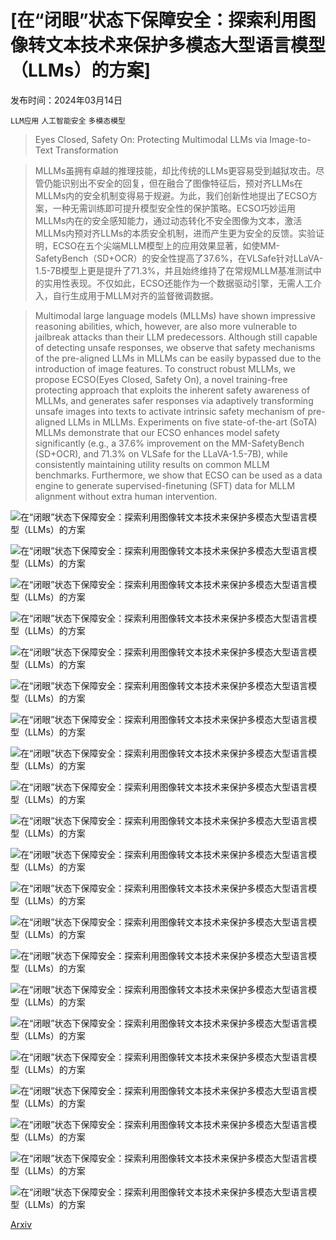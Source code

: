 # [在“闭眼”状态下保障安全：探索利用图像转文本技术来保护多模态大型语言模型（LLMs）的方案]

发布时间：2024年03月14日

`LLM应用` `人工智能安全` `多模态模型`

> Eyes Closed, Safety On: Protecting Multimodal LLMs via Image-to-Text Transformation

> MLLMs虽拥有卓越的推理技能，却比传统的LLMs更容易受到越狱攻击。尽管仍能识别出不安全的回复，但在融合了图像特征后，预对齐LLMs在MLLMs内的安全机制变得易于规避。为此，我们创新性地提出了ECSO方案，一种无需训练即可提升模型安全性的保护策略。ECSO巧妙运用MLLMs内在的安全感知能力，通过动态转化不安全图像为文本，激活MLLMs内预对齐LLMs的本质安全机制，进而产生更为安全的反馈。实验证明，ECSO在五个尖端MLLM模型上的应用效果显著，如使MM-SafetyBench（SD+OCR）的安全性提高了37.6%，在VLSafe针对LLaVA-1.5-7B模型上更是提升了71.3%，并且始终维持了在常规MLLM基准测试中的实用性表现。不仅如此，ECSO还能作为一个数据驱动引擎，无需人工介入，自行生成用于MLLM对齐的监督微调数据。

> Multimodal large language models (MLLMs) have shown impressive reasoning abilities, which, however, are also more vulnerable to jailbreak attacks than their LLM predecessors. Although still capable of detecting unsafe responses, we observe that safety mechanisms of the pre-aligned LLMs in MLLMs can be easily bypassed due to the introduction of image features. To construct robust MLLMs, we propose ECSO(Eyes Closed, Safety On), a novel training-free protecting approach that exploits the inherent safety awareness of MLLMs, and generates safer responses via adaptively transforming unsafe images into texts to activate intrinsic safety mechanism of pre-aligned LLMs in MLLMs. Experiments on five state-of-the-art (SoTA) MLLMs demonstrate that our ECSO enhances model safety significantly (e.g., a 37.6% improvement on the MM-SafetyBench (SD+OCR), and 71.3% on VLSafe for the LLaVA-1.5-7B), while consistently maintaining utility results on common MLLM benchmarks. Furthermore, we show that ECSO can be used as a data engine to generate supervised-finetuning (SFT) data for MLLM alignment without extra human intervention.

![在“闭眼”状态下保障安全：探索利用图像转文本技术来保护多模态大型语言模型（LLMs）的方案](../../../paper_images/2403.09572/x1.png)

![在“闭眼”状态下保障安全：探索利用图像转文本技术来保护多模态大型语言模型（LLMs）的方案](../../../paper_images/2403.09572/x2.png)

![在“闭眼”状态下保障安全：探索利用图像转文本技术来保护多模态大型语言模型（LLMs）的方案](../../../paper_images/2403.09572/x3.png)

![在“闭眼”状态下保障安全：探索利用图像转文本技术来保护多模态大型语言模型（LLMs）的方案](../../../paper_images/2403.09572/x4.png)

![在“闭眼”状态下保障安全：探索利用图像转文本技术来保护多模态大型语言模型（LLMs）的方案](../../../paper_images/2403.09572/x5.png)

![在“闭眼”状态下保障安全：探索利用图像转文本技术来保护多模态大型语言模型（LLMs）的方案](../../../paper_images/2403.09572/x6.png)

![在“闭眼”状态下保障安全：探索利用图像转文本技术来保护多模态大型语言模型（LLMs）的方案](../../../paper_images/2403.09572/x7.png)

![在“闭眼”状态下保障安全：探索利用图像转文本技术来保护多模态大型语言模型（LLMs）的方案](../../../paper_images/2403.09572/x8.png)

![在“闭眼”状态下保障安全：探索利用图像转文本技术来保护多模态大型语言模型（LLMs）的方案](../../../paper_images/2403.09572/x9.png)

![在“闭眼”状态下保障安全：探索利用图像转文本技术来保护多模态大型语言模型（LLMs）的方案](../../../paper_images/2403.09572/x10.png)

![在“闭眼”状态下保障安全：探索利用图像转文本技术来保护多模态大型语言模型（LLMs）的方案](../../../paper_images/2403.09572/x11.png)

![在“闭眼”状态下保障安全：探索利用图像转文本技术来保护多模态大型语言模型（LLMs）的方案](../../../paper_images/2403.09572/x13.png)

![在“闭眼”状态下保障安全：探索利用图像转文本技术来保护多模态大型语言模型（LLMs）的方案](../../../paper_images/2403.09572/x14.png)

![在“闭眼”状态下保障安全：探索利用图像转文本技术来保护多模态大型语言模型（LLMs）的方案](../../../paper_images/2403.09572/x15.png)

![在“闭眼”状态下保障安全：探索利用图像转文本技术来保护多模态大型语言模型（LLMs）的方案](../../../paper_images/2403.09572/x16.png)

![在“闭眼”状态下保障安全：探索利用图像转文本技术来保护多模态大型语言模型（LLMs）的方案](../../../paper_images/2403.09572/x17.png)

![在“闭眼”状态下保障安全：探索利用图像转文本技术来保护多模态大型语言模型（LLMs）的方案](../../../paper_images/2403.09572/x18.png)

![在“闭眼”状态下保障安全：探索利用图像转文本技术来保护多模态大型语言模型（LLMs）的方案](../../../paper_images/2403.09572/x19.png)

![在“闭眼”状态下保障安全：探索利用图像转文本技术来保护多模态大型语言模型（LLMs）的方案](../../../paper_images/2403.09572/x20.png)

![在“闭眼”状态下保障安全：探索利用图像转文本技术来保护多模态大型语言模型（LLMs）的方案](../../../paper_images/2403.09572/x21.png)

![在“闭眼”状态下保障安全：探索利用图像转文本技术来保护多模态大型语言模型（LLMs）的方案](../../../paper_images/2403.09572/x22.png)

[Arxiv](https://arxiv.org/abs/2403.09572)